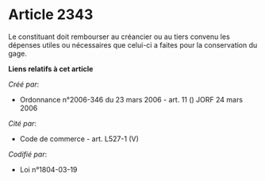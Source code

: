 # Article 2343

Le constituant doit rembourser au créancier ou au tiers convenu les dépenses utiles ou nécessaires que celui-ci a faites pour
la conservation du gage.

**Liens relatifs à cet article**

_Créé par_:

  - Ordonnance n°2006-346 du 23 mars 2006 - art. 11 () JORF 24 mars 2006

_Cité par_:

  - Code de commerce - art. L527-1 (V)

_Codifié par_:

  - Loi n°1804-03-19
